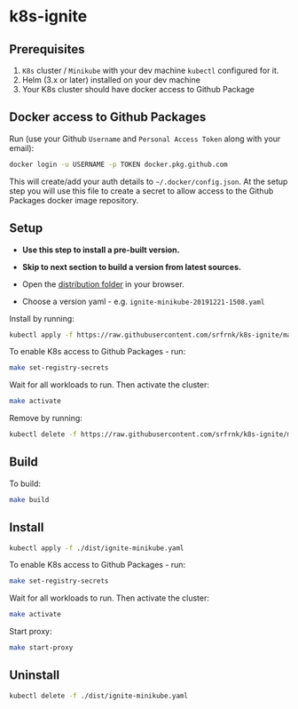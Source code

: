 # k8s-ignite

## Prerequisites

1. `K8s` cluster / `Minikube` with your dev machine `kubectl` configured for it.
1. Helm (3.x or later) installed on your dev machine
1. Your K8s cluster should have docker access to Github Package

## Docker access to Github Packages

Run (use your Github `Username` and `Personal Access Token` along with your email):

```bash
docker login -u USERNAME -p TOKEN docker.pkg.github.com
```

This will create/add your auth details to `~/.docker/config.json`.
At the setup step you will use this file to create a secret to allow access to the Github Packages docker image repository.

## Setup

- **Use this step to install a pre-built version.**
- **Skip to next section to build a version from latest sources.**

- Open the [distribution folder](https://github.com/srfrnk/k8s-ignite/blob/master/dist) in your browser.
- Choose a version yaml - e.g. `ignite-minikube-20191221-1508.yaml`

Install by running:

```bash
kubectl apply -f https://raw.githubusercontent.com/srfrnk/k8s-ignite/master/dist/ignite-{{VERSION}}.yaml
```

To enable K8s access to Github Packages - run:

```bash
make set-registry-secrets
```

Wait for all workloads to run. Then activate the cluster:

```bash
make activate
```

Remove by running:

```bash
kubectl delete -f https://raw.githubusercontent.com/srfrnk/k8s-ignite/master/dist/ignite-{{VERSION}}.yaml
```

## Build

To build:

```bash
make build
```

## Install

```bash
kubectl apply -f ./dist/ignite-minikube.yaml
```

To enable K8s access to Github Packages - run:

```bash
make set-registry-secrets
```

Wait for all workloads to run. Then activate the cluster:

```bash
make activate
```

Start proxy:

```bash
make start-proxy
```

## Uninstall

```bash
kubectl delete -f ./dist/ignite-minikube.yaml
```
